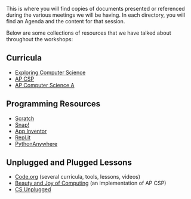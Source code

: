 This is where you will find copies of documents presented or referenced during the various meetings we will be having.  In each directory, you will find an Agenda and the content for that session.


Below are some collections of resources that we have talked about throughout the workshops:

## Curricula
 - [Exploring Computer Science](http://www.exploringcs.org/)
 - [AP CSP](https://apcentral.collegeboard.org/courses/ap-computer-science-principles?course=ap-computer-science-principles)
 - [AP Computer Science A](https://apcentral.collegeboard.org/courses/ap-computer-science-a?course=ap-computer-science-a)

## Programming Resources
 - [Scratch](https://scratch.mit.edu/)
 - [Snap!](http://snap.berkeley.edu/)
 - [App Inventor](http://appinventor.mit.edu/explore/)
 - [Repl.it](https://repl.it/)
 - [PythonAnywhere](https://www.pythonanywhere.com/)

## Unplugged and Plugged Lessons
 - [Code.org](https://studio.code.org/courses?view=teacher) (several curricula, tools, lessons, videos)
 - [Beauty and Joy of Computing](http://bjc.berkeley.edu/) (an implementation of AP CSP)
 - [CS Unplugged](http://csunplugged.org/)
